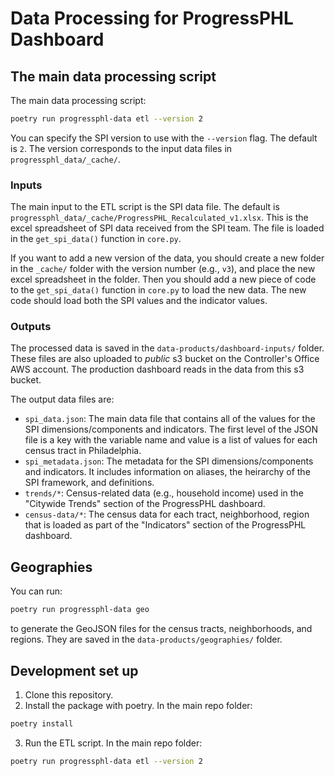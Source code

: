# Data Processing for ProgressPHL Dashboard

## The main data processing script

The main data processing script:

```bash
poetry run progressphl-data etl --version 2
```

You can specify the SPI version to use with the `--version` flag. The default is `2`.
The version corresponds to the input data files in `progressphl_data/_cache/`.

### Inputs

The main input to the ETL script is the SPI data file. The default is `progressphl_data/_cache/ProgressPHL_Recalculated_v1.xlsx`. This is the excel spreadsheet of SPI data received from 
the SPI team. The file is loaded in the `get_spi_data()` function in `core.py`.

If you want to add a new version of the data, you should create a new folder in 
the `_cache/` folder with the version number (e.g., `v3`), and place the new
excel spreadsheet in the folder. Then you should add a new piece of code to the 
`get_spi_data()` function in `core.py` to load the new data. The new code
should load both the SPI values and the indicator values.

### Outputs

The processed data is saved in the `data-products/dashboard-inputs/` folder. 
These files are also uploaded to *public* s3 bucket on the Controller's Office AWS
account. The production dashboard reads in the data from this s3 bucket.

The output data files are:

- `spi_data.json`: The main data file that contains all of the values for the SPI dimensions/components and indicators. The first level of the JSON file is a key with the variable name and value is a list of values for each census tract in Philadelphia.
- `spi_metadata.json`: The metadata for the SPI dimensions/components and indicators. It includes information on aliases, the heirarchy of the SPI framework, and definitions.
- `trends/*`: Census-related data (e.g., household income) used in the "Citywide Trends" section of the ProgressPHL dashboard.
- `census-data/*`: The census data for each tract, neighborhood, region that is loaded as part of the "Indicators" section of the ProgressPHL dashboard.

## Geographies

You can run:

```bash
poetry run progressphl-data geo
```

to generate the GeoJSON files for the census tracts, neighborhoods, and regions.
They are saved in the `data-products/geographies/` folder. 

## Development set up

1. Clone this repository.
2. Install the package with poetry. In the main repo folder:

```bash
poetry install
```

3. Run the ETL script. In the main repo folder:

```bash
poetry run progressphl-data etl --version 2
```



